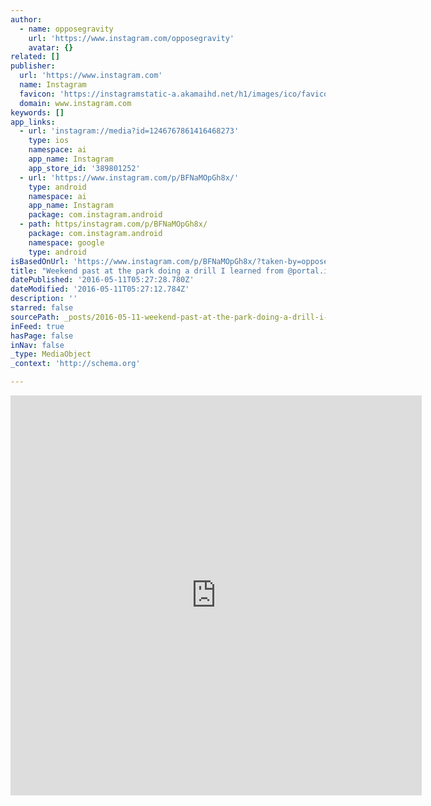 ```yaml
---
author:
  - name: opposegravity
    url: 'https://www.instagram.com/opposegravity'
    avatar: {}
related: []
publisher:
  url: 'https://www.instagram.com'
  name: Instagram
  favicon: 'https://instagramstatic-a.akamaihd.net/h1/images/ico/favicon.ico/7cdab0872b15.ico'
  domain: www.instagram.com
keywords: []
app_links:
  - url: 'instagram://media?id=1246767861416468273'
    type: ios
    namespace: ai
    app_name: Instagram
    app_store_id: '389801252'
  - url: 'https://www.instagram.com/p/BFNaMOpGh8x/'
    type: android
    namespace: ai
    app_name: Instagram
    package: com.instagram.android
  - path: https/instagram.com/p/BFNaMOpGh8x/
    package: com.instagram.android
    namespace: google
    type: android
isBasedOnUrl: 'https://www.instagram.com/p/BFNaMOpGh8x/?taken-by=opposegravity'
title: "Weekend past at the park doing a drill I learned from @portal.ido 2016 movement camp that will have your legs on \uD83D\uDCA5! #opposegravity #movementculture #bodyweighttraining #legday #movementismedicine #legs #igfitness"
datePublished: '2016-05-11T05:27:28.780Z'
dateModified: '2016-05-11T05:27:12.784Z'
description: ''
starred: false
sourcePath: _posts/2016-05-11-weekend-past-at-the-park-doing-a-drill-i-learned-from-porta.md
inFeed: true
hasPage: false
inNav: false
_type: MediaObject
_context: 'http://schema.org'

---
```

<iframe src="https://cdn.embedly.com/widgets/media.html?src=http%3A%2F%2Fscontent.cdninstagram.com%2Ft50.2886-16%2F13201552_989423944438216_1898341881_n.mp4&amp;src_secure=1&amp;url=https%3A%2F%2Fwww.instagram.com%2Fp%2FBFNaMOpGh8x%2F&amp;image=https%3A%2F%2Fscontent.cdninstagram.com%2Ft51.2885-15%2Fe15%2F13129963_1711126845771651_2048938652_n.jpg%3Fig_cache_key%3DMTI0Njc2Nzg2MTQxNjQ2ODI3Mw%253D%253D.2&amp;key=b7d04c9b404c499eba89ee7072e1c4f7&amp;type=video%2Fmp4&amp;schema=instagram" width="658" height="640" scrolling="no" frameborder="0" allowfullscreen="" style=""></iframe>